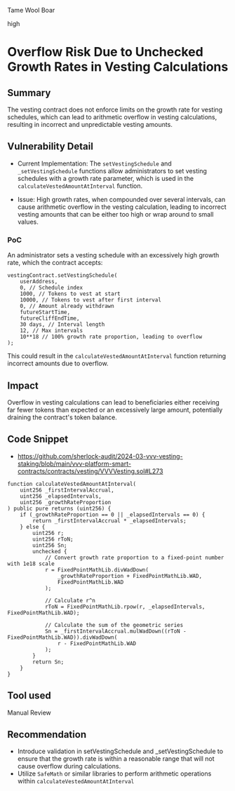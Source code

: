 Tame Wool Boar

high

# Overflow Risk Due to Unchecked Growth Rates in Vesting Calculations

## Summary
The vesting contract does not enforce limits on the growth rate for vesting schedules, which can lead to arithmetic overflow in vesting calculations, resulting in incorrect and unpredictable vesting amounts.

## Vulnerability Detail
- Current Implementation: The `setVestingSchedule` and `_setVestingSchedule` functions allow administrators to set vesting schedules with a growth rate parameter, which is used in the `calculateVestedAmountAtInterval` function.

- Issue: High growth rates, when compounded over several intervals, can cause arithmetic overflow in the vesting calculation, leading to incorrect vesting amounts that can be either too high or wrap around to small values.

### PoC 
An administrator sets a vesting schedule with an excessively high growth rate, which the contract accepts:
```solidity
vestingContract.setVestingSchedule(
    userAddress,
    0, // Schedule index
    1000, // Tokens to vest at start
    10000, // Tokens to vest after first interval
    0, // Amount already withdrawn
    futureStartTime,
    futureCliffEndTime,
    30 days, // Interval length
    12, // Max intervals
    10**18 // 100% growth rate proportion, leading to overflow
);
```
This could result in the `calculateVestedAmountAtInterval` function returning incorrect amounts due to overflow.


## Impact
Overflow in vesting calculations can lead to beneficiaries either receiving far fewer tokens than expected or an excessively large amount, potentially draining the contract's token balance.

## Code Snippet
- https://github.com/sherlock-audit/2024-03-vvv-vesting-staking/blob/main/vvv-platform-smart-contracts/contracts/vesting/VVVVesting.sol#L273
```solidity
function calculateVestedAmountAtInterval(
    uint256 _firstIntervalAccrual,
    uint256 _elapsedIntervals,
    uint256 _growthRateProportion
) public pure returns (uint256) {
    if (_growthRateProportion == 0 || _elapsedIntervals == 0) {
        return _firstIntervalAccrual * _elapsedIntervals;
    } else {
        uint256 r;
        uint256 rToN;
        uint256 Sn;
        unchecked {
            // Convert growth rate proportion to a fixed-point number with 1e18 scale
            r = FixedPointMathLib.divWadDown(
                _growthRateProportion + FixedPointMathLib.WAD,
                FixedPointMathLib.WAD
            );

            // Calculate r^n
            rToN = FixedPointMathLib.rpow(r, _elapsedIntervals, FixedPointMathLib.WAD);

            // Calculate the sum of the geometric series
            Sn = _firstIntervalAccrual.mulWadDown((rToN - FixedPointMathLib.WAD)).divWadDown(
                r - FixedPointMathLib.WAD
            );
        }
        return Sn;
    }
}
```

## Tool used

Manual Review

## Recommendation
- Introduce validation in setVestingSchedule and _setVestingSchedule to ensure that the growth rate is within a reasonable range that will not cause overflow during calculations.
- Utilize `SafeMath` or similar libraries to perform arithmetic operations within `calculateVestedAmountAtInterval`
